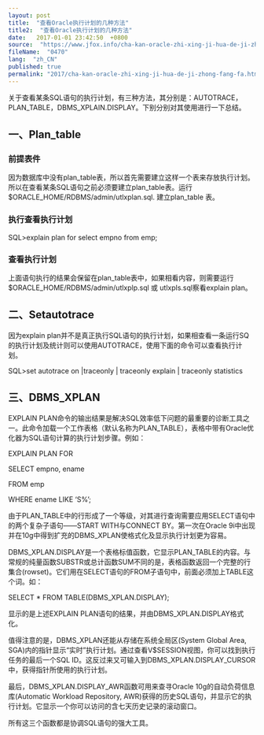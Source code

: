 ```yaml
---
layout: post
title:  "查看Oracle执行计划的几种方法"
title2:  "查看Oracle执行计划的几种方法"
date:   2017-01-01 23:42:50  +0800
source:  "https://www.jfox.info/cha-kan-oracle-zhi-xing-ji-hua-de-ji-zhong-fang-fa.html"
fileName:  "0470"
lang:  "zh_CN"
published: true
permalink: "2017/cha-kan-oracle-zhi-xing-ji-hua-de-ji-zhong-fang-fa.html"
---
```




关于查看某条SQL语句的执行计划，有三种方法，其分别是：AUTOTRACE，PLAN_TABLE，DBMS_XPLAIN.DISPLAY。下别分别对其使用进行一下总结。

## 一、Plan_table

### 前提表件

因为数据库中没有plan_table表，所以首先需要建立这样一个表来存放执行计划。所以在查看某条SQL语句之前必须要建立plan_table表。运行$ORACLE_HOME/RDBMS/admin/utlxplan.sql. 建立plan_table 表。

### 执行查看执行计划

SQL>explain plan for select empno from emp;

### 查看执行计划

上面语句执行的结果会保留在plan_table表中，如果相看内容，则需要运行$ORACLE_HOME/RDBMS/admin/utlxplp.sql 或 utlxpls.sql察看explain plan。

## 二、Setautotrace

因为explain plan并不是真正执行SQL语句的执行计划，如果相查看一条运行SQ的执行计划及统计则可以使用AUTOTRACE，使用下面的命令可以查看执行计划。

SQL>set autotrace on |traceonly | traceonly explain | traceonly statistics

## 三、DBMS_XPLAN

EXPLAIN PLAN命令的输出结果是解决SQL效率低下问题的最重要的诊断工具之一。此命令加载一个工作表格（默认名称为PLAN_TABLE），表格中带有Oracle优化器为SQL语句计算的执行计划步骤。例如：

EXPLAIN PLAN FOR

SELECT empno, ename

FROM emp

WHERE ename LIKE ‘S%’;

由于PLAN_TABLE中的行形成了一个等级，对其进行查询需要应用SELECT语句中的两个复杂子语句――START WITH与CONNECT BY。第一次在Oracle 9i中出现并在10g中得到扩充的DBMS_XPLAN使格式化及显示执行计划更为容易。

DBMS_XPLAN.DISPLAY是一个表格标值函数，它显示PLAN_TABLE的内容。与常规的纯量函数SUBSTR或总计函数SUM不同的是，表格函数返回一个完整的行集合(rowset)。它们用在SELECT语句的FROM子语句中，前面必须加上TABLE这个词。如：

SELECT * FROM TABLE(DBMS_XPLAN.DISPLAY);

显示的是上述EXPLAIN PLAN语句的结果，并由DBMS_XPLAN.DISPLAY格式化。

值得注意的是，DBMS_XPLAN还能从存储在系统全局区(System Global Area, SGA)内的指针显示“实时”执行计划。通过查看V$SESSION视图，你可以找到执行任务的最后一个SQL ID。这反过来又可输入到DBMS_XPLAN.DISPLAY_CURSOR中，获得指针所使用的执行计划。

最后，DBMS_XPLAN.DISPLAY_AWR函数可用来查寻Oracle 10g的自动负荷信息库(Automatic Workload Repository, AWR)获得的历史SQL语句，并显示它的执行计划。它显示一个你可以访问的含七天历史记录的滚动窗口。

所有这三个函数都是协调SQL语句的强大工具。
